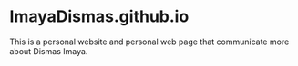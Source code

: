 # ImayaDismas.github.io
This is a personal website and personal web page that communicate more about Dismas Imaya.
